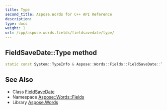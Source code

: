 ```yaml
---
title: Type
second_title: Aspose.Words for C++ API Reference
description: 
type: docs
weight: 1
url: /cpp/aspose.words.fields/fieldsavedate/type/
---
```

## FieldSaveDate::Type method




```cpp
static const System::TypeInfo & Aspose::Words::Fields::FieldSaveDate::Type()
```

## See Also

* Class [FieldSaveDate](../)
* Namespace [Aspose::Words::Fields](../../)
* Library [Aspose.Words](../../../)
